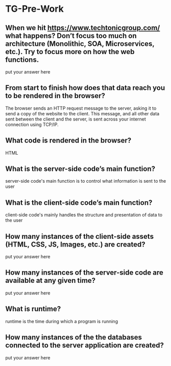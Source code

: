 # TG-Pre-Work

## When we hit https://www.techtonicgroup.com/ what happens? Don’t focus too much on architecture (Monolithic, SOA, Microservices, etc.). Try to focus more on how the web functions.

put your answer here

## From start to finish how does that data reach you to be rendered in the browser?

The browser sends an HTTP request message to the server, asking it to send a copy of the website to the client. This message, and all other data sent between the client and the server, is sent across your internet connection using TCP/IP.

## What code is rendered in the browser?

HTML

## What is the server-side code’s main function?

server-side code's main function is to control what information is sent to the user

## What is the client-side code’s main function?

client-side code's mainly handles the structure and presentation of data to the user

## How many instances of the client-side assets (HTML, CSS, JS, Images, etc.) are created?

put your answer here

## How many instances of the server-side code are available at any given time?

put your answer here

## What is runtime?

runtime is the time during which a program is running

## How many instances of the the databases connected to the server application are created?

put your answer here
